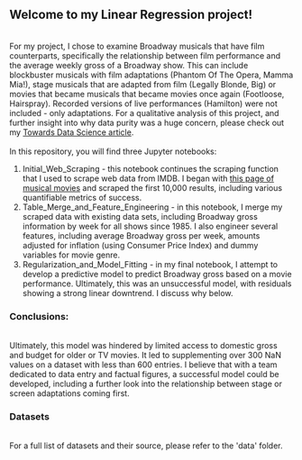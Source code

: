 <h2>Welcome to my Linear Regression project!</h2>
<br>
For my project, I chose to examine Broadway musicals that have film counterparts, specifically the relationship between film performance and the average weekly gross of a Broadway show. This can include blockbuster musicals with film adaptations (Phantom Of The Opera, Mamma Mia!), stage musicals that are adapted from film (Legally Blonde, Big) or movies that became musicals that became movies once again (Footloose, Hairspray). Recorded versions of live performances (Hamilton) were not included - only adaptations. For a qualitative analysis of this project, and further insight into why data purity was a huge concern, please check out my <a href="https://towardsdatascience.com/data-purity-why-it-makes-or-breaks-a-project-3-easy-ways-to-ensure-it-a55b3e869ae0">Towards Data Science article</a>. 
<br>
<br>
In this repository, you will find three Jupyter notebooks:
<ol>
    <li>Initial_Web_Scraping - this notebook continues the scraping function that I used to scrape web data from IMDB. I began with <a href='https://www.imdb.com/search/title/?genres=musical&explore=title_type,genres&title_type=movie&ref_=adv_explore_rhs'>this page of musical movies</a> and scraped the first 10,000 results, including various quantifiable metrics of success.</li>
    <li>Table_Merge_and_Feature_Engineering - in this notebook, I merge my scraped data with existing data sets, including Broadway gross information by week for all shows since 1985. I also engineer several features, including average Broadway gross per week, amounts adjusted for inflation (using Consumer Price Index) and dummy variables for movie genre.</li>
    <li>Regularization_and_Model_Fitting - in my final notebook, I attempt to develop a predictive model to predict Broadway gross based on a movie performance. Ultimately, this was an unsuccessful model, with residuals showing a strong linear downtrend. I discuss why below.</li>
    </ol>
<h3>Conclusions:</h3>
<br>
Ultimately, this model was hindered by limited access to domestic gross and budget for older or TV movies. It led to supplementing over 300 NaN values on a dataset with less than 600 entries. I believe that with a team dedicated to data entry and factual figures, a successful model could be developed, including a further look into the relationship between stage or screen adaptations coming first. 
<br>
<h3>Datasets</h3>
<br>
For a full list of datasets and their source, please refer to the 'data' folder. 
